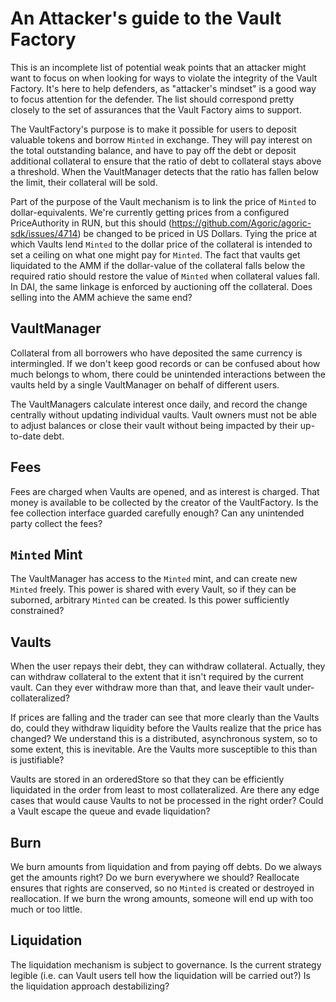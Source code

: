 # An Attacker's guide to the Vault Factory

This is an incomplete list of potential weak points that an attacker might want to focus
on when looking for ways to violate the integrity of the Vault Factory. It's here to help
defenders, as "attacker's mindset" is a good way to focus attention for the defender. The
list should correspond pretty closely to the set of assurances that the Vault Factory aims
to support.

The VaultFactory's purpose is to make it possible for users to deposit valuable tokens and
borrow `Minted` in exchange. They will pay interest on the total outstanding balance, and have
to pay off the debt or deposit additional collateral to ensure that the ratio of debt to
collateral stays above a threshold. When the VaultManager detects that the ratio has
fallen below the limit, their collateral will be sold.

Part of the purpose of the Vault mechanism is to link the price of `Minted` to
dollar-equivalents. We're currently getting prices from a configured PriceAuthority in
RUN, but this should (https://github.com/Agoric/agoric-sdk/issues/4714) be changed to be
priced in US Dollars. Tying the price at which Vaults lend `Minted` to the dollar price of the
collateral is intended to set a ceiling on what one might pay for `Minted`. The fact that
vaults get liquidated to the AMM if the dollar-value of the collateral falls below the
required ratio should restore the value of `Minted` when collateral values fall. In DAI, the
same linkage is enforced by auctioning off the collateral. Does selling into the AMM
achieve the same end?

## VaultManager

Collateral from all borrowers who have deposited the same currency is intermingled. If we
don't keep good records or can be confused about how much belongs to whom, there could be
unintended interactions between the vaults held by a single VaultManager on behalf of
different users.

The VaultManagers calculate interest once daily, and record the change centrally without
updating individual vaults. Vault owners must not be able to adjust balances or close
their vault without being impacted by their up-to-date debt.

## Fees

Fees are charged when Vaults are opened, and as interest is charged. That money is
available to be collected by the creator of the VaultFactory. Is the fee collection
interface guarded carefully enough? Can any unintended party collect the fees?

## `Minted` Mint

The VaultManager has access to the `Minted` mint, and can create new `Minted` freely. This power is
shared with every Vault, so if they can be suborned, arbitrary `Minted` can be created. Is this
power sufficiently constrained?

## Vaults

When the user repays their debt, they can withdraw collateral. Actually, they can withdraw
collateral to the extent that it isn't required by the current vault. Can they ever
withdraw more than that, and leave their vault under-collateralized?

If prices are falling and the trader can see that more clearly than the Vaults do, could
they withdraw liquidity before the Vaults realize that the price has changed? We
understand this is a distributed, asynchronous system, so to some extent, this is
inevitable. Are the Vaults more susceptible to this than is justifiable?

Vaults are stored in an orderedStore so that they can be efficiently liquidated in the
order from least to most collateralized. Are there any edge cases that would cause Vaults
to not be processed in the right order? Could a Vault escape the queue and evade
liquidation?

## Burn

We burn amounts from liquidation and from paying off debts. Do we always get the amounts
right? Do we burn everywhere we should? Reallocate ensures that rights are conserved, so
no `Minted` is created or destroyed in reallocation. If we burn the wrong amounts, someone will
end up with too much or too little.

## Liquidation

The liquidation mechanism is subject to governance. Is the current strategy legible
(i.e. can Vault users tell how the liquidation will be carried out?) Is the liquidation
approach destabilizing?
 
